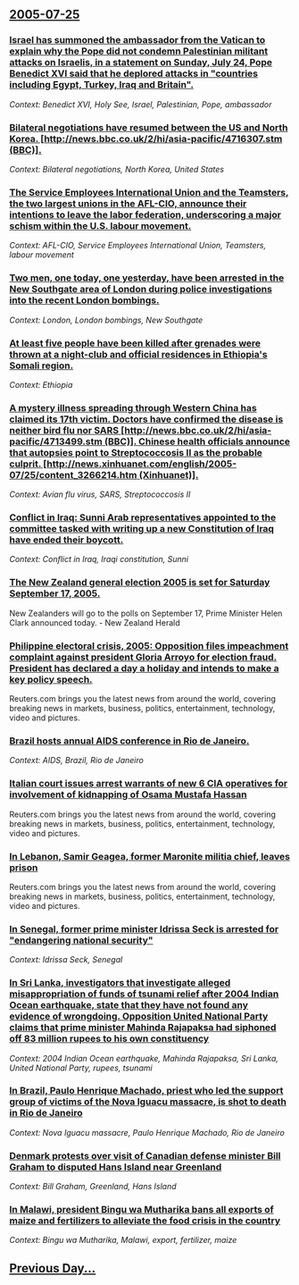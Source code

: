 ## [2005-07-25](/news/2005/07/25/index.md)

### [ Israel has summoned the ambassador from the Vatican to explain why the Pope did not condemn Palestinian militant attacks on Israelis, in a statement on Sunday, July 24, Pope Benedict XVI said that he deplored attacks in "countries including Egypt, Turkey, Iraq and Britain". ](/news/2005/07/25/israel-has-summoned-the-ambassador-from-the-vatican-to-explain-why-the-pope-did-not-condemn-palestinian-militant-attacks-on-israelis-in-a.md)
_Context: Benedict XVI, Holy See, Israel, Palestinian, Pope, ambassador_

### [ Bilateral negotiations have resumed between the US and North Korea. [http://news.bbc.co.uk/2/hi/asia-pacific/4716307.stm (BBC)].](/news/2005/07/25/bilateral-negotiations-have-resumed-between-the-us-and-north-korea-http-news-bbc-co-uk-2-hi-asia-pacific-4716307-stm-bbc.md)
_Context: Bilateral negotiations, North Korea, United States_

### [ The Service Employees International Union and the Teamsters, the two largest unions in the AFL-CIO, announce their intentions to leave the labor federation, underscoring a major schism within the U.S. labour movement. ](/news/2005/07/25/the-service-employees-international-union-and-the-teamsters-the-two-largest-unions-in-the-afl-cio-announce-their-intentions-to-leave-the.md)
_Context: AFL-CIO, Service Employees International Union, Teamsters, labour movement_

### [ Two men, one today, one yesterday, have been arrested in the New Southgate area of London during police investigations into the recent London bombings. ](/news/2005/07/25/two-men-one-today-one-yesterday-have-been-arrested-in-the-new-southgate-area-of-london-during-police-investigations-into-the-recent-lond.md)
_Context: London, London bombings, New Southgate_

### [ At least five people have been killed after grenades were thrown at a night-club and official residences in Ethiopia's Somali region. ](/news/2005/07/25/at-least-five-people-have-been-killed-after-grenades-were-thrown-at-a-night-club-and-official-residences-in-ethiopia-s-somali-region.md)
_Context: Ethiopia_

### [ A mystery illness spreading through Western China has claimed its 17th victim.  Doctors have confirmed the disease is neither bird flu nor SARS [http://news.bbc.co.uk/2/hi/asia-pacific/4713499.stm (BBC)]. Chinese health officials announce that autopsies point to Streptococcosis II as the probable culprit. [http://news.xinhuanet.com/english/2005-07/25/content_3266214.htm (Xinhuanet)].](/news/2005/07/25/a-mystery-illness-spreading-through-western-china-has-claimed-its-17th-victim-doctors-have-confirmed-the-disease-is-neither-bird-flu-nor.md)
_Context: Avian flu virus, SARS, Streptococcosis II_

### [ Conflict in Iraq: Sunni Arab representatives appointed to the committee tasked with writing up a new Constitution of Iraq have ended their boycott. ](/news/2005/07/25/conflict-in-iraq-p-sunni-arab-representatives-appointed-to-the-committee-tasked-with-writing-up-a-new-constitution-of-iraq-have-ended-their.md)
_Context: Conflict in Iraq, Iraqi constitution, Sunni_

### [ The New Zealand general election 2005 is set for Saturday September 17, 2005. ](/news/2005/07/25/the-new-zealand-general-election-2005-is-set-for-saturday-september-17-2005.md)
New Zealanders will go to the polls on September 17, Prime Minister Helen Clark announced today. - New Zealand Herald

### [ Philippine electoral crisis, 2005: Opposition files impeachment complaint against president Gloria Arroyo for election fraud. President has declared a day a holiday and intends to make a key policy speech. ](/news/2005/07/25/philippine-electoral-crisis-2005-opposition-files-impeachment-complaint-against-president-gloria-arroyo-for-election-fraud-president-has.md)
Reuters.com brings you the latest news from around the world, covering breaking news in markets, business, politics, entertainment, technology, video and pictures.

### [ Brazil hosts annual AIDS conference in Rio de Janeiro. ](/news/2005/07/25/brazil-hosts-annual-aids-conference-in-rio-de-janeiro.md)
_Context: AIDS, Brazil, Rio de Janeiro_

### [ Italian court issues arrest warrants of new 6 CIA operatives for involvement of kidnapping of Osama Mustafa Hassan ](/news/2005/07/25/italian-court-issues-arrest-warrants-of-new-6-cia-operatives-for-involvement-of-kidnapping-of-osama-mustafa-hassan.md)
Reuters.com brings you the latest news from around the world, covering breaking news in markets, business, politics, entertainment, technology, video and pictures.

### [ In Lebanon, Samir Geagea, former Maronite militia chief, leaves prison ](/news/2005/07/25/in-lebanon-samir-geagea-former-maronite-militia-chief-leaves-prison.md)
Reuters.com brings you the latest news from around the world, covering breaking news in markets, business, politics, entertainment, technology, video and pictures.

### [ In Senegal, former prime minister Idrissa Seck is arrested for "endangering national security" ](/news/2005/07/25/in-senegal-former-prime-minister-idrissa-seck-is-arrested-for-endangering-national-security.md)
_Context: Idrissa Seck, Senegal_

### [ In Sri Lanka, investigators that investigate alleged misappropriation of funds of tsunami relief after 2004 Indian Ocean earthquake,  state that they have not found any evidence of wrongdoing. Opposition United National Party claims that prime minister Mahinda Rajapaksa had siphoned off 83 million rupees to his own constituency ](/news/2005/07/25/in-sri-lanka-investigators-that-investigate-alleged-misappropriation-of-funds-of-tsunami-relief-after-2004-indian-ocean-earthquake-state.md)
_Context: 2004 Indian Ocean earthquake, Mahinda Rajapaksa, Sri Lanka, United National Party, rupees, tsunami_

### [ In Brazil, Paulo Henrique Machado, priest who led the support group of victims of the Nova Iguacu massacre, is shot to death in Rio de Janeiro  ](/news/2005/07/25/in-brazil-paulo-henrique-machado-priest-who-led-the-support-group-of-victims-of-the-nova-iguacu-massacre-is-shot-to-death-in-rio-de-jane.md)
_Context: Nova Iguacu massacre, Paulo Henrique Machado, Rio de Janeiro_

### [ Denmark protests over visit of Canadian defense minister Bill Graham to disputed Hans Island near Greenland ](/news/2005/07/25/denmark-protests-over-visit-of-canadian-defense-minister-bill-graham-to-disputed-hans-island-near-greenland.md)
_Context: Bill Graham, Greenland, Hans Island_

### [ In Malawi, president Bingu wa Mutharika bans all exports of maize and fertilizers to alleviate the food crisis in the country ](/news/2005/07/25/in-malawi-president-bingu-wa-mutharika-bans-all-exports-of-maize-and-fertilizers-to-alleviate-the-food-crisis-in-the-country.md)
_Context: Bingu wa Mutharika, Malawi, export, fertilizer, maize_

## [Previous Day...](/news/2005/07/24/index.md)

